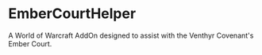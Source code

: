# EmberCourtHelper
A World of Warcraft AddOn designed to assist with the Venthyr Covenant's Ember Court.
